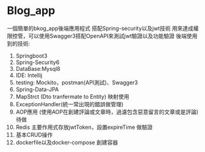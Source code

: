 # Blog_app
一個簡單的bkog_app後端應用程式 搭配Spring-security以及jwt技術 用來達成權限控管，可以使用Swagger3搭配OpenAPI來測試jwt驗證以及功能驗證
後端使用到的技術:
1. Springboot3
2. Spring-Security6
3. DataBase:Mysql8
4. IDE: Intellij
5. testing: Mockito，postman(API測試)、Swagger3
6. Spring-Data-JPA
7. MapStrct (Dto tranfermate to Entity) 映射使用
8. ExceptionHandler(統一常出現的錯誤做管理)
9. AOP應用 (使用AOP在創建評論或文章時，過濾包含惡意留言的文章或是評論) 待做
10. Redis 主要作用式存放jwtToken，設置expireTime 做驗證
11. 基本CRUD操作
12. dockerfile以及docker-compose 創建容器
